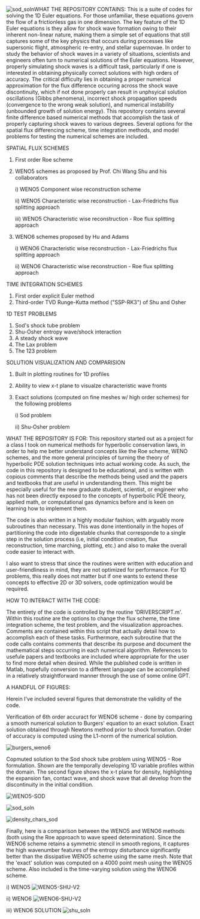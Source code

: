 ![sod_soln](https://github.com/user-attachments/assets/1cdd2fae-2599-4ca1-a327-5dd494c4bdc8)WHAT THE REPOSITORY CONTAINS:
This is a suite of codes for solving the 1D Euler equations. For those unfamiliar, these equations govern the flow of a frictionless gas in one dimension. 
The key feature of the 1D Euler equations is they allow for shock wave formation owing to their inherent non-linear nature, making them a simple set of equations that
still captures some of the key physics that occurs during processes like supersonic flight, atmospheric re-entry, and stellar supernovae.
In order to study the behavior of shock waves in a variety of situations, scientists and engineers often turn to numerical solutions of the Euler equations.
However, properly simulating shock waves is a difficult task, particularly if one is interested in obtaining physically correct solutions with high orders of accuracy.
The critical difficulty lies in obtaining a proper numerical approximation for the flux difference occuring across the shock wave discontinuity, which if not done properly
can result in unphsyical solution oscillations (Gibbs phenomena), incorrect shock propagation speeds (convergence to the wrong weak solution), and numerical instability (unbounded growth of solution energy).
This repository contains several finite difference based numerical methods that accomplish the task of properly capturing shock waves to various degrees.
Several options for the spatial flux differencing scheme, time integration methods, and model problems for testing the numerical schemes are included.

SPATIAL FLUX SCHEMES
1) First order Roe scheme
2) WENO5 schemes as proposed by Prof. Chi Wang Shu and his collaborators
   
    i)   WENO5 Component wise reconstruction scheme
  
    ii)  WENO5 Characteristic wise reconstruction - Lax-Friedrichs flux splitting approach
    
    iii) WENO5 Characteristic wise reconstruction - Roe flux splitting approach
  
4) WENO6 schemes proposed by Hu and Adams
   
    i)   WENO6 Characteristic wise reconstruction - Lax-Friedrichs flux splitting approach

     ii)  WENO6 Characteristic wise reconstruction - Roe flux splitting approach

TIME INTEGRATION SCHEMES
1) First order explicit Euler method
2) Third-order TVD Runge-Kutta method ("SSP-RK3") of Shu and Osher

1D TEST PROBLEMS
1) Sod's shock tube problem
2) Shu-Osher entropy wave/shock interaction
3) A steady shock wave
4) The Lax problem
5) The 123 problem

SOLUTION VISUALIZATION AND COMPARISION
1) Built in plotting routines for 1D profiles
2) Ability to view x-t plane to visualze characteristic wave fronts
3) Exact solutions (computed on fine meshes w/ high order schemes) for the following problems
   
     i)  Sod problem
   
      ii) Shu-Osher problem


WHAT THE REPOSITORY IS FOR:
This repository started out as a project for a class I took on numerical methods for hyperbolic conservation laws, in order to help me better understand concepts
like the Roe scheme, WENO schemes, and the more general principles of turning the theory of hyperbolic PDE solution techniques into actual working code.
As such, the code in this repository is designed to be educational, and is written with copious comments that describe the methods being used and the papers and textbooks 
that are useful in understanding them. This might be especially useful for the new graduate student, scientist, or engineer who has not been directly exposed to the concepts
of hyperbolic PDE theory, applied math, or computational gas dynamics before and is keen on learning how to implement them.

The code is also written in a highly modular fashion, with arguably more subroutines than necessary. This was done intentionally in the hopes of partitioning the code into digestable
chunks that corresponde to a single step in the solution process (i.e, initial condition creation, flux reconstruction, time marching, plotting, etc.) and also to make the overall code 
easier to interact with.

I also want to stress that since the routines were written with education and user-friendliness in mind, they are not optimized for performance. For 1D problems, this really does not matter
but if one wants to extend these concepts to effective 2D or 3D solvers, code optimization would be required.  




HOW TO INTERACT WITH THE CODE:

The entirety of the code is controlled by the routine 'DRIVERSCRIPT.m'.
Within this routine are the options to change the flux scheme, the time integration scheme, the test problem, and the visualization approaches.
Comments are contained within this script that actually detail how to accomplish each of these tasks.
Furthermore, each subroutine that the code calls contains comments that describe its purpose and document the mathematical steps occurring in
each numerical algorithm. References to usefule papers and textbooks are included where appropriate for the user to find more detail when desired.
While the published code is written in Matlab, hopefully conversion to a different language can be accomplished in a relatively straightforward manner
through the use of some online GPT.


A HANDFUL OF FIGURES:

Herein I've included several figures that demonstrate the validity of the code.


Verification of 6th order accuract for WENO6 scheme - done by comparing a smooth numerical solution to Burgers' equation to an exact solution.
Exact solution obtained through Newtons method prior to shock formation. Order of accuracy is computed using the L1-norm of the numerical solution.

![burgers_weno6](https://github.com/sulli72/1D_EULER/assets/37673021/b26c0c2b-03f8-4acf-a544-491eaafc9853)

Copmuted solution to the Sod shock tube problem using WENO5 - Roe formulation. Shown are the temporally developing 1D variable profiles within the domain. 
The second figure shows the x-t plane for density, highlighting the expansion fan, contact wave, and shock wave that all develop
from the discontinuity in the initial condition.

![WENO5-SOD](https://github.com/sulli72/1D_EULER/assets/37673021/9ee9ef7f-58e2-4c8d-8504-dea90f1e47ee)


![sod_soln](https://github.com/user-attachments/assets/7c1650e0-e177-47f6-af5d-892a198bb6be)



![density_chars_sod](https://github.com/sulli72/1D_EULER/assets/37673021/813b508a-aba7-4398-9952-d6d7051e1cac)

Finally, here is a comparison between the WENO5 and WENO6 methods (both using the Roe approach to wave speed determination). Since the WENO6 scheme
retains a symmetric stencil in smooth regions, it captures the high wavenumber features of the entropy disturbance significantly better than the
dissipative WENO5 scheme using the same mesh. Note that the 'exact' solution was computed on a 4000 point mesh using the WENO5 scheme. 
Also included is the time-varying solution using the WENO6 scheme.



i)  WENO5
![WENO5-SHU-V2](https://github.com/sulli72/1D_EULER/assets/37673021/22d4dff9-9faf-4de9-befd-27c935b13542)

ii) WENO6
![WENO6-SHU-V2](https://github.com/sulli72/1D_EULER/assets/37673021/87f1363f-1976-437c-8b45-759d426f0412)

iii) WENO6 SOLUTION 
![shu_soln](https://github.com/user-attachments/assets/56e27206-9a91-42ae-9239-02fd715457c1)

   
